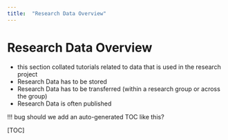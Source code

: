 ```yaml
---
title:  "Research Data Overview"
---
```



# Research Data Overview

- this section collated tutorials related to data that is used in the research project
- Research Data has to be stored
- Research Data has to be transferred (within a research group or across the group)
- Research Data is often published 

!!! bug
        should we add an auto-generated TOC like this?

[TOC]